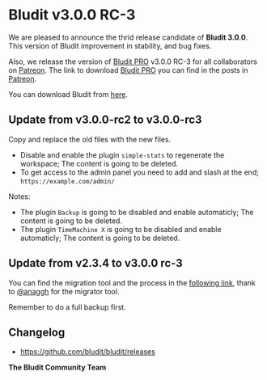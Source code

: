 # Bludit v3.0.0 RC-3
<!-- date: 2018-09-10 08:00:00 -->

We are pleased to announce the thrid release candidate of **Bludit 3.0.0**. This version of Bludit improvement in stability, and bug fixes.

Also, we release the version of [Bludit PRO](https://pro.bludit.com) v3.0.0 RC-3 for all collaborators on [Patreon](https://www.patreon.com/bludit). The link to download [Bludit PRO](https://pro.bludit.com) you can find in the posts in [Patreon](https://www.patreon.com/bludit).

You can download Bludit from [here](https://github.com/bludit/bludit/archive/v3.0.0-rc-3.zip).

## Update from v3.0.0-rc2 to v3.0.0-rc3
Copy and replace the old files with the new files.

- Disable and enable the plugin `simple-stats` to regenerate the workspace; The content is going to be deleted.
- To get access to the admin panel you need to add and slash at the end; `https://example.com/admin/`

Notes:
- The plugin `Backup` is going to be disabled and enable automaticly; The content is going to be deleted.
- The plugin `TimeMachine X` is going to be disabled and enable automaticly; The content is going to be deleted.

## Update from v2.3.4 to v3.0.0 rc-3
You can find the migration tool and the process in the [following link](https://github.com/anaggh/bludit-scripts/tree/master/migration-v2-to-v3), thank to [@anaggh](https://github.com/anaggh) for the migrator tool.

Remember to do a full backup first.

## Changelog
- https://github.com/bludit/bludit/releases

**The Bludit Community Team**
